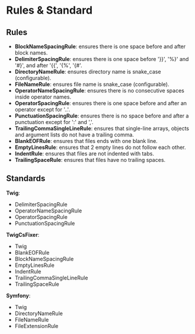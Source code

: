 # Rules & Standard

## Rules

- **BlockNameSpacingRule**: ensures there is one space before and after block names.
- **DelimiterSpacingRule**: ensures there is one space before '}}', '%}' and '#}', and after '{{', '{%', '{#'.
- **DirectoryNameRule**: ensures directory name is snake_case (configurable).
- **FileNameRule**: ensures file name is snake_case (configurable).
- **OperatorNameSpacingRule**: ensures there is no consecutive spaces inside operator names.
- **OperatorSpacingRule**: ensures there is one space before and after an operator except for '..'.
- **PunctuationSpacingRule**: ensures there is no space before and after a punctuation except for ':' and ','.
- **TrailingCommaSingleLineRule**: ensures that single-line arrays, objects and argument lists do not have a trailing comma.
- **BlankEOFRule**: ensures that files ends with one blank line.
- **EmptyLinesRule**: ensures that 2 empty lines do not follow each other.
- **IndentRule**: ensures that files are not indented with tabs.
- **TrailingSpaceRule**: ensures that files have no trailing spaces.

## Standards

**Twig**:
- DelimiterSpacingRule
- OperatorNameSpacingRule
- OperatorSpacingRule
- PunctuationSpacingRule

**TwigCsFixer**:
- Twig
- BlankEOFRule
- BlockNameSpacingRule
- EmptyLinesRule
- IndentRule
- TrailingCommaSingleLineRule
- TrailingSpaceRule

**Symfony**:
- Twig
- DirectoryNameRule
- FileNameRule
- FileExtensionRule

